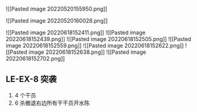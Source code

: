 ![[Pasted image 20220520155950.png]]

![[Pasted image 20220520160028.png]]

![[Pasted image 20220618152411.png]]
![[Pasted image 20220618152439.png]]
![[Pasted image 20220618152505.png]]
![[Pasted image 20220618152559.png]]
![[Pasted image 20220618152622.png]]
![[Pasted image 20220618152638.png]]
![[Pasted image 20220618152702.png]]
## LE-EX-8 突袭
1. 4 个干员
2. 6 杀撤退右边所有干干员开水陈

